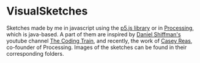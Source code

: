# VisualSketches
Sketches made by me in javascript using the [p5.js library](https://p5js.org/) or in [Processing](https://processing.org/), which is java-based. 
A part of them are inspired by [Daniel Shiffman's](https://shiffman.net/) youtube channel [The Coding Train](https://www.youtube.com/c/TheCodingTrain), and recently, the work of [Casey Reas](https://reas.com/), co-founder of Processing.
Images of the sketches can be found in their corresponding folders.
